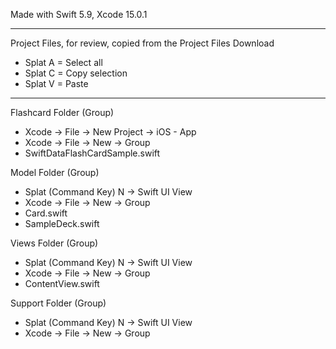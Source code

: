 Made with Swift 5.9, Xcode 15.0.1

- - - -

Project Files, for review, copied from the Project Files Download

* Splat A = Select all
* Splat C = Copy selection
* Splat V = Paste

- - - - 

Flashcard Folder (Group)
* Xcode -> File -> New Project -> iOS - App
* Xcode -> File -> New -> Group
* SwiftDataFlashCardSample.swift

Model Folder (Group)
* Splat (Command Key) N -> Swift UI View
* Xcode -> File -> New -> Group
* Card.swift
* SampleDeck.swift

Views Folder (Group)
* Splat (Command Key) N -> Swift UI View
* Xcode -> File -> New -> Group
* ContentView.swift

Support Folder (Group)
* Splat (Command Key) N -> Swift UI View
* Xcode -> File -> New -> Group





